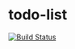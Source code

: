 # todo-list

[![Build Status](https://travis-ci.com/marcin007/todo-list.svg?branch=master)](https://travis-ci.com/github/marcin007/todo-list)
